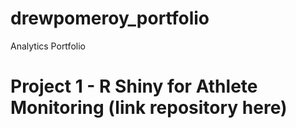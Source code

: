 # drewpomeroy_portfolio
Analytics Portfolio

# Project 1 - R Shiny for Athlete Monitoring (link repository here)
